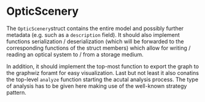 # OpticScenery

The `OpticScenery`struct contains the entire model and possibly further metadata (e.g. such as a `description` field). It should also implement functions serialization / deserialization (which will be forwarded to the corresponding functions of the struct members) which allow for writing / reading an optical system to / from a storage medium.

In addition, it should implement the top-most function to export the graph to the graphwiz foramt for easy visualization. Last but not least it also conatins the top-level `analyze` function starting the acutal analysis process. The type of analysis has to be given here making use of the well-known strategy pattern.
